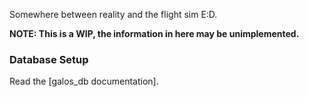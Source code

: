 Somewhere between reality and the flight sim E:D.

**NOTE: This is a WIP, the information in here may be unimplemented.**


### Database Setup

Read the [galos_db documentation].
